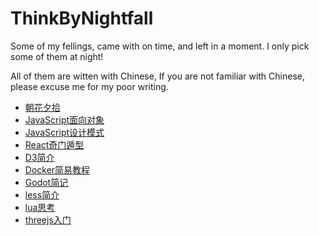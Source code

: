 # ThinkByNightfall
Some of my fellings, came with on time, and left in a moment. I only pick some of them at night!

All of them are witten with Chinese, If you are not familiar with Chinese, please excuse me for my poor writing.

- [朝花夕拾](https://github.com/heibor/ThinkByNightfall/wiki)
- [JavaScript面向对象](https://github.com/heibor/ThinkByNightfall/wiki/JavaScript%E9%9D%A2%E5%90%91%E5%AF%B9%E8%B1%A1)
- [JavaScript设计模式](https://github.com/heibor/ThinkByNightfall/wiki/JavaScript%E8%AE%BE%E8%AE%A1%E6%A8%A1%E5%BC%8F)
- [React奇门遁型](https://github.com/heibor/ThinkByNightfall/wiki/React%E5%A5%87%E9%97%A8%E9%81%81%E5%9E%8B)
- [D3简介](https://github.com/heibor/ThinkByNightfall/wiki/D3%E7%AE%80%E4%BB%8B)
- [Docker简易教程](https://github.com/heibor/ThinkByNightfall/wiki/Docker%E7%AE%80%E6%98%93%E6%95%99%E7%A8%8B)
- [Godot简记](https://github.com/heibor/ThinkByNightfall/wiki/Godot%E7%AE%80%E8%AE%B0)
- [less简介](https://github.com/heibor/ThinkByNightfall/wiki/less-%E6%91%98%E8%A6%81)
- [lua思考](wiki/Lua%E6%80%9D%E8%80%83)
- [threejs入门](https://github.com/heibor/ThinkByNightfall/wiki/threejs%E5%85%A5%E9%97%A8)
